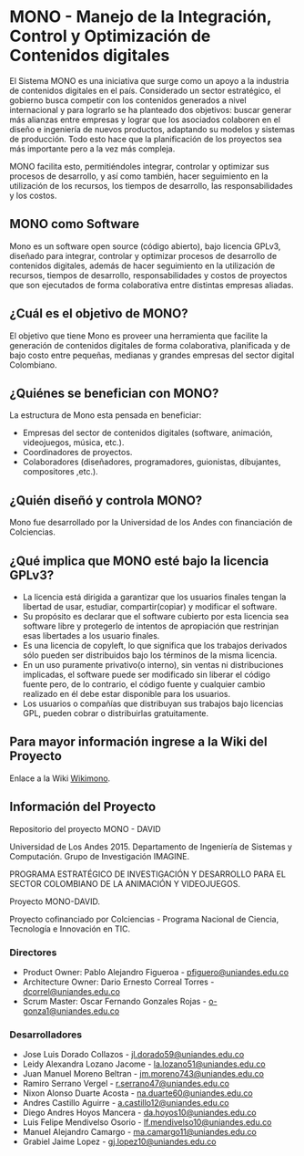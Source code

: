 # MONO - Manejo de la Integración, Control y Optimización de Contenidos digitales

El Sistema MONO es una iniciativa que surge como un apoyo a la industria de contenidos digitales en el país. Considerado un sector estratégico, el gobierno busca competir con los contenidos generados a nivel internacional y para lograrlo se ha planteado dos objetivos: buscar generar más alianzas entre empresas y lograr que los asociados colaboren en el diseño e ingeniería de nuevos productos, adaptando su modelos y sistemas de producción. Todo esto hace que la planificación de los proyectos sea más importante pero a la vez más compleja.

MONO facilita esto, permitiéndoles integrar, controlar y optimizar sus procesos de desarrollo, y así como también, hacer seguimiento en la utilización de los recursos, los tiempos de desarrollo, las responsabilidades y los costos. 

## MONO como Software

Mono es un software open source (código abierto), bajo licencia GPLv3, diseñado para integrar, controlar y optimizar procesos de desarrollo de contenidos digitales, además de hacer seguimiento en la utilización de recursos, tiempos de desarrollo, responsabilidades y costos de proyectos que son ejecutados de forma colaborativa entre distintas empresas aliadas.

## ¿Cuál es el objetivo de MONO?

El objetivo que tiene Mono es proveer una herramienta que facilite la generación de contenidos digitales de forma colaborativa, planificada y de bajo costo entre pequeñas, medianas y grandes empresas del sector digital Colombiano. 

## ¿Quiénes se benefician con MONO?

La estructura de Mono esta pensada en beneficiar:

- Empresas del sector de contenidos digitales (software, animación, videojuegos, música, etc.).
- Coordinadores de proyectos.
- Colaboradores (diseñadores, programadores, guionistas, dibujantes, compositores ,etc.).
 
## ¿Quién diseñó y controla MONO?

Mono fue desarrollado por la Universidad de los Andes con financiación de Colciencias. 

## ¿Qué implica que MONO esté bajo la licencia GPLv3?


- La licencia está dirigida a garantizar que los usuarios finales tengan la libertad de usar, estudiar, compartir(copiar) y modificar el software.
- Su propósito es declarar que el software cubierto por esta licencia sea software libre y protegerlo de intentos de apropiación que restrinjan esas libertades a los usuario finales.
- Es una licencia de copyleft, lo que significa que los trabajos derivados sólo pueden ser distribuidos bajo los términos de la misma licencia.
- En un uso puramente privativo(o interno), sin ventas ni distribuciones implicadas, el software puede ser modificado sin liberar el código fuente pero, de lo contrario, el código fuente y cualquier cambio realizado en él debe estar disponible para los usuarios.
- Los usuarios o compañías que distribuyan sus trabajos bajo licencias GPL, pueden cobrar o distribuirlas gratuitamente.
 
## Para mayor información ingrese a la Wiki del Proyecto

Enlace a la Wiki [Wikimono](http://wikimono.uniandes.edu.co).

## Información del Proyecto

Repositorio del proyecto MONO - DAVID

Universidad de Los Andes 2015.
Departamento de Ingeniería de Sistemas y Computación.
Grupo de Investigación IMAGINE.

PROGRAMA ESTRATÉGICO DE INVESTIGACIÓN Y DESARROLLO PARA EL SECTOR COLOMBIANO DE LA ANIMACIÓN Y VIDEOJUEGOS.

Proyecto MONO-DAVID.

Proyecto cofinanciado por Colciencias - Programa Nacional de Ciencia, Tecnología e Innovación en TIC.

### Directores
- Product Owner: Pablo Alejandro Figueroa  - pfiguero@uniandes.edu.co
- Architecture Owner: Dario Ernesto Correal Torres - dcorrel@uniandes.edu.co
- Scrum Master: Oscar Fernando Gonzales Rojas - o-gonza1@uniandes.edu.co

### Desarrolladores
- Jose Luis Dorado Collazos - jl.dorado59@uniandes.edu.co
- Leidy Alexandra Lozano Jacome - la.lozano51@uniandes.edu.co
- Juan Manuel Moreno Beltran - jm.moreno743@uniandes.edu.co
- Ramiro Serrano Vergel - r.serrano47@uniandes.edu.co
- Nixon Alonso Duarte Acosta - na.duarte60@uniandes.edu.co  
- Andres Castillo Aguirre - a.castillo12@uniandes.edu.co
- Diego Andres Hoyos Mancera - da.hoyos10@uniandes.edu.co
- Luis Felipe Mendivelso Osorio - lf.mendivelso10@uniandes.edu.co
- Manuel Alejandro Camargo - ma.camargo11@uniandes.edu.co
- Grabiel Jaime Lopez - gj.lopez10@uniandes.edu.co
